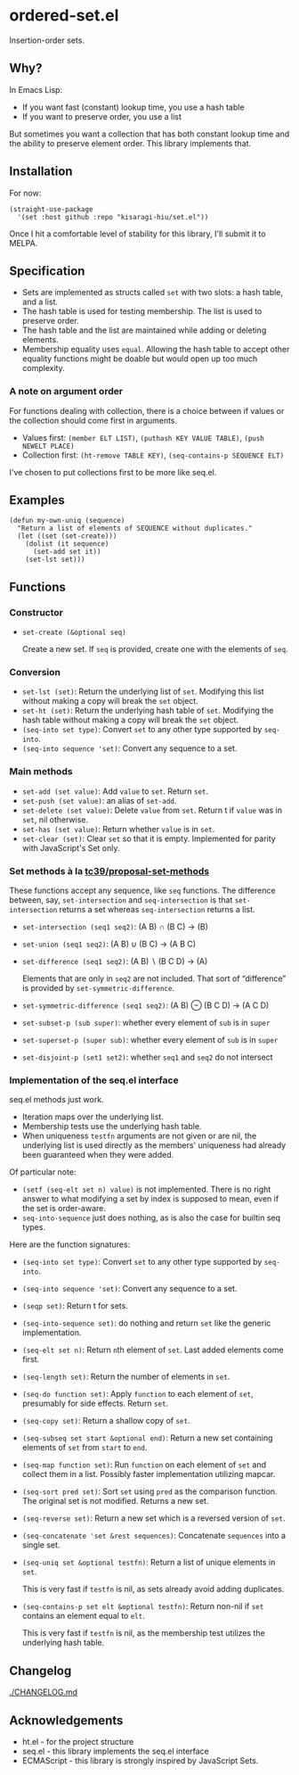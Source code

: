 # ordered-set.el

Insertion-order sets.

## Why?

In Emacs Lisp:

- If you want fast (constant) lookup time, you use a hash table
- If you want to preserve order, you use a list

But sometimes you want a collection that has both constant lookup time and the ability to preserve element order. This library implements that.

## Installation

For now:

```elisp
(straight-use-package
  '(set :host github :repo "kisaragi-hiu/set.el"))
```

Once I hit a comfortable level of stability for this library, I'll submit it to MELPA.

## Specification

- Sets are implemented as structs called `set` with two slots: a hash table, and a list.
- The hash table is used for testing membership. The list is used to preserve order.
- The hash table and the list are maintained while adding or deleting elements.
- Membership equality uses `equal`. Allowing the hash table to accept other equality functions might be doable but would open up too much complexity.

### A note on argument order

For functions dealing with collection, there is a choice between if values or the collection should come first in arguments.

- Values first: `(member ELT LIST)`, `(puthash KEY VALUE TABLE)`, `(push NEWELT PLACE)`
- Collection first: `(ht-remove TABLE KEY)`, `(seq-contains-p SEQUENCE ELT)`

I've chosen to put collections first to be more like seq.el.

## Examples

```elisp
(defun my-own-uniq (sequence)
  "Return a list of elements of SEQUENCE without duplicates."
  (let ((set (set-create)))
    (dolist (it sequence)
      (set-add set it))
    (set-lst set)))
```

## Functions

### Constructor

- `set-create (&optional seq)`

  Create a new set. If `seq` is provided, create one with the elements of `seq`.

### Conversion

- `set-lst (set)`: Return the underlying list of `set`. Modifying this list without making a copy will break the `set` object.
- `set-ht (set)`: Return the underlying hash table of `set`. Modifying the hash table without making a copy will break the `set` object.
- `(seq-into set type)`: Convert `set` to any other type supported by `seq-into`.
- `(seq-into sequence 'set)`: Convert any sequence to a set.

### Main methods

- `set-add (set value)`: Add `value` to `set`. Return `set`.
- `set-push (set value)`: an alias of `set-add`.
- `set-delete (set value)`: Delete `value` from `set`. Return t if `value` was in `set`, nil otherwise.
- `set-has (set value)`: Return whether `value` is in `set`.
- `set-clear (set)`: Clear `set` so that it is empty. Implemented for parity with JavaScript's Set only.

### Set methods à la [tc39/proposal-set-methods](https://github.com/tc39/proposal-set-methods)

These functions accept any sequence, like `seq` functions. The difference between, say, `set-intersection` and `seq-intersection` is that `set-intersection` returns a set whereas `seq-intersection` returns a list.

- `set-intersection (seq1 seq2)`: (A B) ∩ (B C) → (B)
- `set-union (seq1 seq2)`: (A B) ∪ (B C) → (A B C)
- `set-difference (seq1 seq2)`: (A B) ∖ (B C D) → (A)

  Elements that are only in `seq2` are not included. That sort of “difference” is provided by `set-symmetric-difference`.

- `set-symmetric-difference (seq1 seq2)`: (A B) ⊖ (B C D) → (A C D)
- `set-subset-p (sub super)`: whether every element of `sub` is in `super`
- `set-superset-p (super sub)`: whether every element of `sub` is in `super`
- `set-disjoint-p (set1 set2)`: whether `seq1` and `seq2` do not intersect

### Implementation of the seq.el interface

seq.el methods just work.

- Iteration maps over the underlying list.
- Membership tests use the underlying hash table.
- When uniqueness `testfn` arguments are not given or are nil, the underlying list is used directly as the members' uniqueness had already been guaranteed when they were added.

Of particular note:

- `(setf (seq-elt set n) value)` is not implemented. There is no right answer to what modifying a set by index is supposed to mean, even if the set is order-aware.
- `seq-into-sequence` just does nothing, as is also the case for builtin seq types.

Here are the function signatures:

- `(seq-into set type)`: Convert `set` to any other type supported by `seq-into`.
- `(seq-into sequence 'set)`: Convert any sequence to a set.
- `(seqp set)`: Return t for sets.
- `(seq-into-sequence set)`: do nothing and return `set` like the generic implementation.
- `(seq-elt set n)`: Return `n`th element of `set`. Last added elements come first.
- `(seq-length set)`: Return the number of elements in `set`.
- `(seq-do function set)`: Apply `function` to each element of `set`, presumably for side effects. Return `set`.
- `(seq-copy set)`: Return a shallow copy of `set`.
- `(seq-subseq set start &optional end)`: Return a new set containing elements of `set` from `start` to `end`.
- `(seq-map function set)`: Run `function` on each element of `set` and collect them in a list. Possibly faster implementation utilizing mapcar.
- `(seq-sort pred set)`: Sort `set` using `pred` as the comparison function. The original set is not modified. Returns a new set.
- `(seq-reverse set)`: Return a new set which is a reversed version of `set`.
- `(seq-concatenate 'set &rest sequences)`: Concatenate `sequences` into a single set.
- `(seq-uniq set &optional testfn)`: Return a list of unique elements in `set`.

  This is very fast if `testfn` is nil, as sets already avoid adding duplicates.

- `(seq-contains-p set elt &optional testfn)`: Return non-nil if `set` contains an element equal to `elt`.

  This is very fast if `testfn` is nil, as the membership test utilizes the underlying hash table.

## Changelog

[./CHANGELOG.md](./CHANGELOG.md)

## Acknowledgements

- ht.el - for the project structure
- seq.el - this library implements the seq.el interface
- ECMAScript - this library is strongly inspired by JavaScript Sets.
